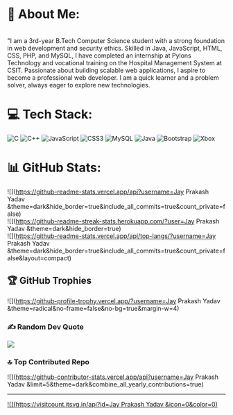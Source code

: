 # 💫 About Me:
<br>"I am a 3rd-year B.Tech Computer Science student with a strong foundation in web development and security ethics. Skilled in Java, JavaScript, HTML, CSS, PHP, and MySQL, I have completed an internship at Pylons Technology and vocational training on the Hospital Management System at CSIT. Passionate about building scalable web applications, I aspire to become a professional web developer. I am a quick learner and a problem solver, always eager to explore new technologies. 


# 💻 Tech Stack:
![C](https://img.shields.io/badge/c-%2300599C.svg?style=for-the-badge&logo=c&logoColor=white) ![C++](https://img.shields.io/badge/c++-%2300599C.svg?style=for-the-badge&logo=c%2B%2B&logoColor=white) ![JavaScript](https://img.shields.io/badge/javascript-%23323330.svg?style=for-the-badge&logo=javascript&logoColor=%23F7DF1E) ![CSS3](https://img.shields.io/badge/css3-%231572B6.svg?style=for-the-badge&logo=css3&logoColor=white) ![MySQL](https://img.shields.io/badge/mysql-4479A1.svg?style=for-the-badge&logo=mysql&logoColor=white) ![Java](https://img.shields.io/badge/java-%23ED8B00.svg?style=for-the-badge&logo=openjdk&logoColor=white) ![Bootstrap](https://img.shields.io/badge/bootstrap-%238511FA.svg?style=for-the-badge&logo=bootstrap&logoColor=white) ![Xbox](https://img.shields.io/badge/xbox-%23107C10.svg?style=for-the-badge&logo=xbox&logoColor=white)
# 📊 GitHub Stats:
![](https://github-readme-stats.vercel.app/api?username=Jay Prakash Yadav &theme=dark&hide_border=true&include_all_commits=true&count_private=false)<br/>
![](https://github-readme-streak-stats.herokuapp.com/?user=Jay Prakash Yadav &theme=dark&hide_border=true)<br/>
![](https://github-readme-stats.vercel.app/api/top-langs/?username=Jay Prakash Yadav &theme=dark&hide_border=true&include_all_commits=true&count_private=false&layout=compact)

## 🏆 GitHub Trophies
![](https://github-profile-trophy.vercel.app/?username=Jay Prakash Yadav &theme=radical&no-frame=false&no-bg=true&margin-w=4)

### ✍️ Random Dev Quote
![](https://quotes-github-readme.vercel.app/api?type=horizontal&theme=radical)

### 🔝 Top Contributed Repo
![](https://github-contributor-stats.vercel.app/api?username=Jay Prakash Yadav &limit=5&theme=dark&combine_all_yearly_contributions=true)

---
[![](https://visitcount.itsvg.in/api?id=Jay Prakash Yadav &icon=0&color=0)](https://visitcount.itsvg.in)

<!-- Proudly created with GPRM ( https://gprm.itsvg.in ) -->
